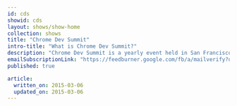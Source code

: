 ```yaml
---
id: cds
showid: cds
layout: shows/show-home
collection: shows
title: "Chrome Dev Summit"
intro-title: "What is Chrome Dev Summit?"
description: "Chrome Dev Summit is a yearly event held in San Francisco where engineers on the Chrome team talk about what they've been working and the topics they're passionate about."
emailSubscriptionLink: "https://feedburner.google.com/fb/a/mailverify?uri=ChromeDevSummit&amp;loc=en_US"
published: true

article:
  written_on: 2015-03-06
  updated_on: 2015-03-06
---
```



